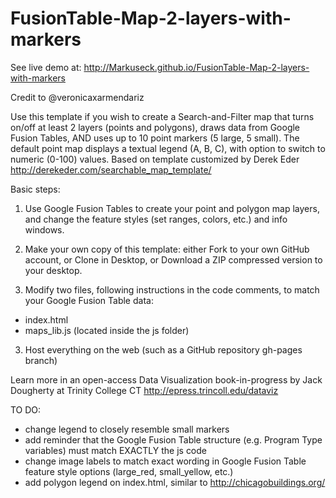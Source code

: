 FusionTable-Map-2-layers-with-markers
=====================================
See live demo at: http://Markuseck.github.io/FusionTable-Map-2-layers-with-markers

Credit to @veronicaxarmendariz

Use this template if you wish to create a Search-and-Filter map that turns on/off at least 2 layers (points and polygons), draws data from Google Fusion Tables, AND uses up to 10 point markers (5 large, 5 small). The default point map displays a textual legend (A, B, C), with option to switch to numeric (0-100) values. Based on template customized by Derek Eder http://derekeder.com/searchable_map_template/

Basic steps:

1) Use Google Fusion Tables to create your point and polygon map layers, and change the feature styles (set ranges, colors, etc.) and info windows.

2) Make your own copy of this template: either Fork to your own GitHub account, or Clone in Desktop, or Download a ZIP compressed version to your desktop.

3) Modify two files, following instructions in the code comments, to match your Google Fusion Table data:

- index.html
- maps_lib.js (located inside the js folder)

3) Host everything on the web (such as a GitHub repository gh-pages branch)

Learn more in an open-access Data Visualization book-in-progress by Jack Dougherty at Trinity College CT
http://epress.trincoll.edu/dataviz

TO DO: 
* change legend to closely resemble small markers
* add reminder that the Google Fusion Table structure (e.g. Program Type variables) must match EXACTLY the js code
* change image labels to match exact wording in Google Fusion Table feature style options (large_red, small_yellow, etc.)
* add polygon legend on index.html, similar to http://chicagobuildings.org/

